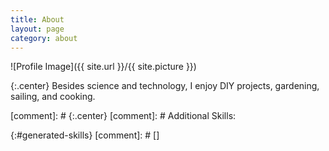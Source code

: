 ```yaml
---
title: About
layout: page
category: about
---
```

![Profile Image]({{ site.url }}/{{ site.picture }})

{:.center}
Besides science and technology, I enjoy DIY projects, gardening, sailing, and cooking.

[comment]: # {:.center}
[comment]: # Additional Skills:

{:#generated-skills}
[comment]: # []
